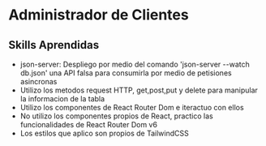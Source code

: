 # Administrador de Clientes

## Skills Aprendidas
- json-server: Despliego por medio del comando 'json-server --watch db.json' una API falsa para consumirla por medio de petisiones asincronas
- Utilizo los metodos request HTTP, get,post,put y delete para manipular la informacion de la tabla
- Utilizo los componentes de React Router Dom e iteractuo con ellos
- No utilizo los componentes propios de React, practico las funcionalidades de React Router Dom v6
- Los estilos que aplico son propios de TailwindCSS